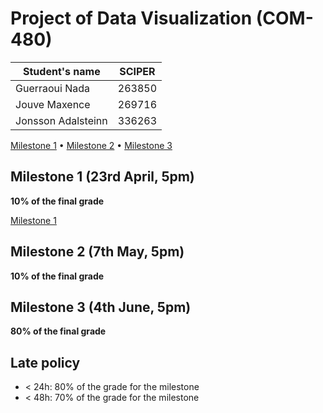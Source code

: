 # Project of Data Visualization (COM-480)

| Student's name | SCIPER |
| -------------- | ------ |
| Guerraoui Nada | 263850 |
| Jouve Maxence | 269716 |
| Jonsson Adalsteinn | 336263 |

[Milestone 1](https://github.com/com-480-data-visualization/data-visualization-project-2021-wizards/blob/master/milestones/milestone1.md) • [Milestone 2](#milestone-2) • [Milestone 3](#milestone-3)

## Milestone 1 (23rd April, 5pm)

**10% of the final grade**

[Milestone 1](https://github.com/com-480-data-visualization/data-visualization-project-2021-wizards/blob/master/milestones/milestone1.md)

## Milestone 2 (7th May, 5pm)

**10% of the final grade**


## Milestone 3 (4th June, 5pm)

**80% of the final grade**


## Late policy

- < 24h: 80% of the grade for the milestone
- < 48h: 70% of the grade for the milestone

